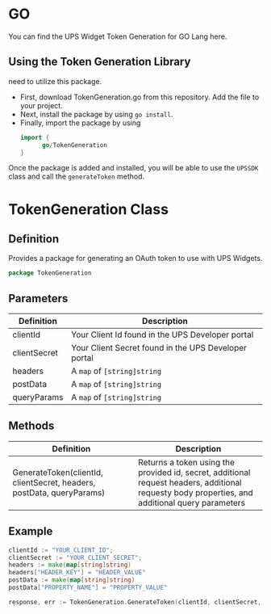 # GO

You can find the UPS Widget Token Generation for GO Lang here.

## Using the Token Generation Library

need to utilize this package.
- First, download TokenGeneration.go from this repository. Add the file to your project.
- Next, install the package by using `go install`.
- Finally, import the package by using
  ```GO
  import {
        go/TokenGeneration
  }
  ```

Once the package is added and installed, you will be able to use the `UPSSDK` class and call the `generateToken` method.

# TokenGeneration Class
## Definition

Provides a package for generating an OAuth token to use with UPS Widgets.
```GO
package TokenGeneration
```
## Parameters

| Definition | Description |
|------------|-------------|
| clientId | Your Client Id found in the UPS Developer portal |
| clientSecret | Your Client Secret found in the UPS Developer portal |
| headers | A `map` of `[string]string` |
| postData | A `map` of `[string]string` |
| queryParams | A `map` of `[string]string` |

## Methods

| Definition | Description |
|------------|-------------|
| GenerateToken(clientId, clientSecret, headers, postData, queryParams) | Returns a token using the provided id, secret, additional request headers, additional requesty body properties, and additional query parameters |

## Example

```GO
clientId := "YOUR_CLIENT_ID";
clientSecret := "YOUR_CLIENT_SECRET";
headers := make(map[string]string)
headers["HEADER_KEY"] = "HEADER_VALUE"
postData := make(map[string]string)
postData["PROPERTY_NAME"] = "PROPERTY_VALUE"

response, err := TokenGeneration.GenerateToken(clientId, clientSecret, headers, postData, nil)
```
